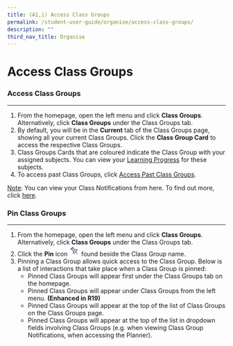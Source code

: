 ```yaml
---
title: (A1,i) Access Class Groups
permalink: /student-user-guide/organise/access-class-groups/
description: ""
third_nav_title: Organise
---
```

<h1>Access Class Groups</h1>

<h3>Access Class Groups</h3>
<hr>
<ol>
    <li>From the homepage, open the left menu and click <strong>Class Groups</strong>. Alternatively, click <strong>Class Groups</strong> under the Class Groups tab.</li>
    <li>By default, you will be in the <strong>Current</strong> tab of the Class Groups page, showing all your current Class Groups. Click the <strong>Class Group Card</strong> to access the respective Class Groups.</li>
    <li>Class Groups Cards that are coloured indicate the Class Group with your assigned subjects. You can view your <a target="_blank" href="/student-user-guide/track-progress/access-learning-progress/">Learning Progress</a> for these subjects.</li>
    <li>To access past Class Groups, click <a target="_blank" href="/student-user-guide/organise/access-past-class-groups/">Access Past Class Groups</a>.</li>
</ol>
<p><u>Note</u>: You can view your Class Notifications from here. To find out more, click <a target="_blank" href="/student-user-guide/notify/about-notifications/">here</a>.</p>
<h3>Pin Class Groups</h3>
<hr>
<ol>
    <li>From the homepage, open the left menu and click <strong>Class Groups</strong>. Alternatively, click <strong>Class Groups</strong> under the Class Groups tab.</li>
    <li>Click the <strong>Pin</strong> icon <img style="width:1.5rem; display: inline;" src="/images/Icons/Pin24.svg"> found beside the Class Group name.</li>
    <li>Pinning a Class Group allows quick access to the Class Group. Below is a list of interactions that take place when a Class Group is pinned:
<ul><li>Pinned Class Groups will appear first under the Class Groups tab on the homepage.</li><li>Pinned Class Groups will appear under Class Groups from the left menu. <strong>(Enhanced in R19)</strong></li>
<li>Pinned Class Groups will appear at the top of the list of Class Groups on the Class Groups page.</li>
<li>Pinned Class Groups will appear at the top of the list in dropdown fields involving Class Groups (e.g. when viewing Class Group Notifications, when accessing the Planner).</li>
</ul></li></ol>